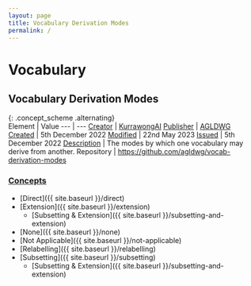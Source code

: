 ```yaml
---
layout: page
title: Vocabulary Derivation Modes
permalink: /
---
```

# Vocabulary

## Vocabulary Derivation Modes

{: .concept_scheme .alternating}  
Element | Value
--- | ---
[Creator](https://www.dublincore.org/specifications/dublin-core/dcmi-terms/#http://purl.org/dc/terms/creator) | [KurrawongAI](https://kurrawong.ai)
[Publisher](https://www.dublincore.org/specifications/dublin-core/dcmi-terms/#http://purl.org/dc/terms/publisher) | [AGLDWG](https://linked.data.gov.au/org/agldwg)
[Created](https://www.dublincore.org/specifications/dublin-core/dcmi-terms/#http://purl.org/dc/terms/created) | 5th December 2022
[Modified](https://www.dublincore.org/specifications/dublin-core/dcmi-terms/#http://purl.org/dc/terms/modified) | 22nd May 2023
[Issued](https://www.dublincore.org/specifications/dublin-core/dcmi-terms/#http://purl.org/dc/terms/issued) | 5th December 2022
[Description](https://www.dublincore.org/specifications/dublin-core/dcmi-terms/#http://purl.org/dc/terms/description) | The modes by which one vocabulary may derive from another.
Repository | <https://github.com/agldwg/vocab-derivation-modes>

### [Concepts](https://www.w3.org/TR/skos-reference/#concepts)

* [Direct]({{ site.baseurl }}/direct)
* [Extension]({{ site.baseurl }}/extension)
    * [Subsetting & Extension]({{ site.baseurl }}/subsetting-and-extension)
* [None]({{ site.baseurl }}/none)
* [Not Applicable]({{ site.baseurl }}/not-applicable)
* [Relabelling]({{ site.baseurl }}/relabelling)
* [Subsetting]({{ site.baseurl }}/subsetting)
    * [Subsetting & Extension]({{ site.baseurl }}/subsetting-and-extension)
